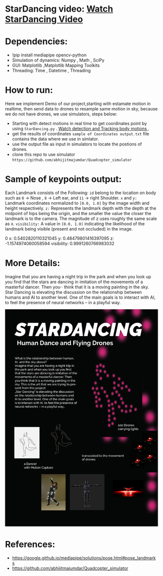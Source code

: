 # StarDancing video:    [Watch StarDancing Video ](https://vimeo.com/637615941) 


# Dependencies:

- !pip install mediapipe opencv-python
- Simulation of dynamics:
 Numpy
, Math
, SciPy
- GUI:
 Matplotlib
 ,Matplotlib Mapping Toolkits
- Threading:
 Time
, Datetime
, Threading


# How to run:
Here we implement Demo of our project,starting with estamate motion in realtime, then send data to drones to resample same motion in sky, because we do not have drones, we use simulators, steps below:
- Starting with detect motions in real time to get coordinates point by using `StarDancing.py` . [Watch detection and Tracking body motions  ](https://vimeo.com/637641650).
- get the results of coordinates  `sample of Coordinates output.txt` file contains the data where we use in simlator.
- use the output file as input in simulators to locate the postions of drones.
- clone this repo to use simulator `https://github.com/abhijitmajumdar/Quadcopter_simulator`


# Sample of keypoints output:
Each Landmark consists of the Following:
`id` belong to the location on body such as `0` -> Nose , `8` -> Left ear, and `11` -> right Shoulder.
`x` and `y:` Landmark coordinates normalized to `[0.0, 1.0]` by the image width and height respectively.
`z:` Represents the landmark depth with the depth at the midpoint of hips being the origin, and the smaller the value the closer the landmark is to the camera. The magnitude of z uses roughly the same scale as x.
`visibility:` A value in `[0.0, 1.0]` indicating the likelihood of the landmark being visible (present and not occluded) in the image.

0 x: 0.5402820110321045
y: 0.48479801416397095
z: -1.1574974060058594
visibility: 0.9991260766983032
# More Details:

Imagine that you are having a night trip in the park and when you look up you find that the stars are dancing in imitation of the movements of a masterful dancer. Then you⋅⋅ think that it is a moving painting in the sky.
Star Dancing is elevating the discussion on the relationship between humans and AI to another level. One of the main goals is to interact with AI, to feel the presence of neural networks – in a playful way.






![alt text](https://github.com/alsheabi/StarDancing/blob/main/Pictures/211019_stardancing.jpg)
 
 
 # References: 
 - https://google.github.io/mediapipe/solutions/pose.html#pose_landmarks
 - https://github.com/abhijitmajumdar/Quadcopter_simulator
